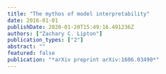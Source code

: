 ```yaml
---
title: "The mythos of model interpretability"
date: 2016-01-01
publishDate: 2020-01-20T15:49:16.491236Z
authors: ["Zachary C. Lipton"]
publication_types: ["2"]
abstract: ""
featured: false
publication: "*arXiv preprint arXiv:1606.03490*"
---
```


